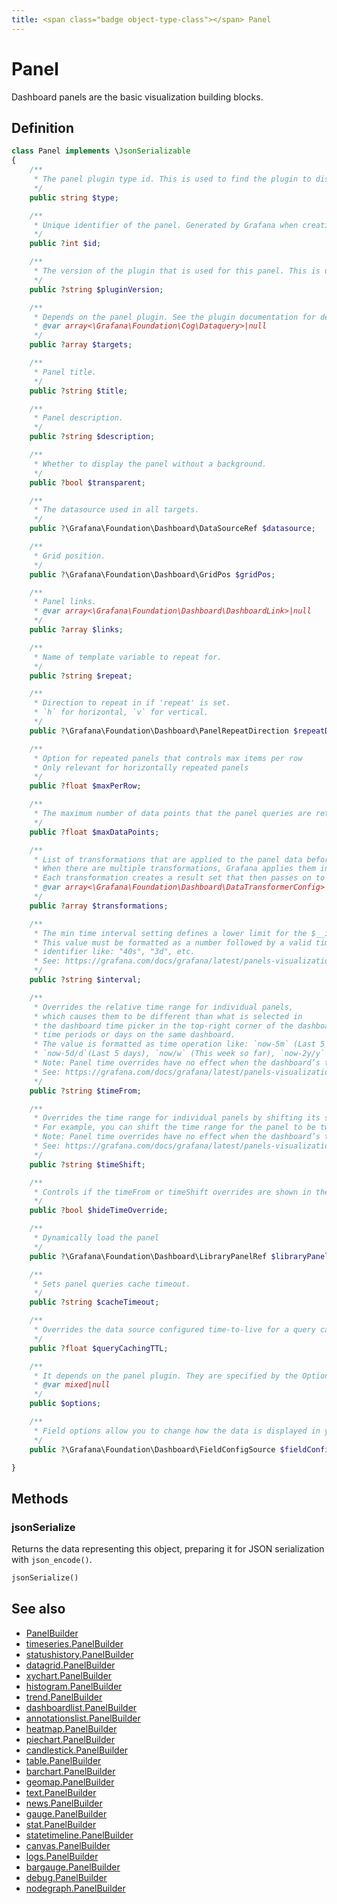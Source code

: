 ```yaml
---
title: <span class="badge object-type-class"></span> Panel
---
```

# <span class="badge object-type-class"></span> Panel

Dashboard panels are the basic visualization building blocks.

## Definition

```php
class Panel implements \JsonSerializable
{
    /**
     * The panel plugin type id. This is used to find the plugin to display the panel.
     */
    public string $type;

    /**
     * Unique identifier of the panel. Generated by Grafana when creating a new panel. It must be unique within a dashboard, but not globally.
     */
    public ?int $id;

    /**
     * The version of the plugin that is used for this panel. This is used to find the plugin to display the panel and to migrate old panel configs.
     */
    public ?string $pluginVersion;

    /**
     * Depends on the panel plugin. See the plugin documentation for details.
     * @var array<\Grafana\Foundation\Cog\Dataquery>|null
     */
    public ?array $targets;

    /**
     * Panel title.
     */
    public ?string $title;

    /**
     * Panel description.
     */
    public ?string $description;

    /**
     * Whether to display the panel without a background.
     */
    public ?bool $transparent;

    /**
     * The datasource used in all targets.
     */
    public ?\Grafana\Foundation\Dashboard\DataSourceRef $datasource;

    /**
     * Grid position.
     */
    public ?\Grafana\Foundation\Dashboard\GridPos $gridPos;

    /**
     * Panel links.
     * @var array<\Grafana\Foundation\Dashboard\DashboardLink>|null
     */
    public ?array $links;

    /**
     * Name of template variable to repeat for.
     */
    public ?string $repeat;

    /**
     * Direction to repeat in if 'repeat' is set.
     * `h` for horizontal, `v` for vertical.
     */
    public ?\Grafana\Foundation\Dashboard\PanelRepeatDirection $repeatDirection;

    /**
     * Option for repeated panels that controls max items per row
     * Only relevant for horizontally repeated panels
     */
    public ?float $maxPerRow;

    /**
     * The maximum number of data points that the panel queries are retrieving.
     */
    public ?float $maxDataPoints;

    /**
     * List of transformations that are applied to the panel data before rendering.
     * When there are multiple transformations, Grafana applies them in the order they are listed.
     * Each transformation creates a result set that then passes on to the next transformation in the processing pipeline.
     * @var array<\Grafana\Foundation\Dashboard\DataTransformerConfig>|null
     */
    public ?array $transformations;

    /**
     * The min time interval setting defines a lower limit for the $__interval and $__interval_ms variables.
     * This value must be formatted as a number followed by a valid time
     * identifier like: "40s", "3d", etc.
     * See: https://grafana.com/docs/grafana/latest/panels-visualizations/query-transform-data/#query-options
     */
    public ?string $interval;

    /**
     * Overrides the relative time range for individual panels,
     * which causes them to be different than what is selected in
     * the dashboard time picker in the top-right corner of the dashboard. You can use this to show metrics from different
     * time periods or days on the same dashboard.
     * The value is formatted as time operation like: `now-5m` (Last 5 minutes), `now/d` (the day so far),
     * `now-5d/d`(Last 5 days), `now/w` (This week so far), `now-2y/y` (Last 2 years).
     * Note: Panel time overrides have no effect when the dashboard’s time range is absolute.
     * See: https://grafana.com/docs/grafana/latest/panels-visualizations/query-transform-data/#query-options
     */
    public ?string $timeFrom;

    /**
     * Overrides the time range for individual panels by shifting its start and end relative to the time picker.
     * For example, you can shift the time range for the panel to be two hours earlier than the dashboard time picker setting `2h`.
     * Note: Panel time overrides have no effect when the dashboard’s time range is absolute.
     * See: https://grafana.com/docs/grafana/latest/panels-visualizations/query-transform-data/#query-options
     */
    public ?string $timeShift;

    /**
     * Controls if the timeFrom or timeShift overrides are shown in the panel header
     */
    public ?bool $hideTimeOverride;

    /**
     * Dynamically load the panel
     */
    public ?\Grafana\Foundation\Dashboard\LibraryPanelRef $libraryPanel;

    /**
     * Sets panel queries cache timeout.
     */
    public ?string $cacheTimeout;

    /**
     * Overrides the data source configured time-to-live for a query cache item in milliseconds
     */
    public ?float $queryCachingTTL;

    /**
     * It depends on the panel plugin. They are specified by the Options field in panel plugin schemas.
     * @var mixed|null
     */
    public $options;

    /**
     * Field options allow you to change how the data is displayed in your visualizations.
     */
    public ?\Grafana\Foundation\Dashboard\FieldConfigSource $fieldConfig;

}
```
## Methods

### <span class="badge object-method"></span> jsonSerialize

Returns the data representing this object, preparing it for JSON serialization with `json_encode()`.

```php
jsonSerialize()
```

## See also

 * <span class="badge builder"></span> [PanelBuilder](./builder-PanelBuilder.md)
 * <span class="badge builder"></span> [timeseries.PanelBuilder](../timeseries/builder-PanelBuilder.md)
 * <span class="badge builder"></span> [statushistory.PanelBuilder](../statushistory/builder-PanelBuilder.md)
 * <span class="badge builder"></span> [datagrid.PanelBuilder](../datagrid/builder-PanelBuilder.md)
 * <span class="badge builder"></span> [xychart.PanelBuilder](../xychart/builder-PanelBuilder.md)
 * <span class="badge builder"></span> [histogram.PanelBuilder](../histogram/builder-PanelBuilder.md)
 * <span class="badge builder"></span> [trend.PanelBuilder](../trend/builder-PanelBuilder.md)
 * <span class="badge builder"></span> [dashboardlist.PanelBuilder](../dashboardlist/builder-PanelBuilder.md)
 * <span class="badge builder"></span> [annotationslist.PanelBuilder](../annotationslist/builder-PanelBuilder.md)
 * <span class="badge builder"></span> [heatmap.PanelBuilder](../heatmap/builder-PanelBuilder.md)
 * <span class="badge builder"></span> [piechart.PanelBuilder](../piechart/builder-PanelBuilder.md)
 * <span class="badge builder"></span> [candlestick.PanelBuilder](../candlestick/builder-PanelBuilder.md)
 * <span class="badge builder"></span> [table.PanelBuilder](../table/builder-PanelBuilder.md)
 * <span class="badge builder"></span> [barchart.PanelBuilder](../barchart/builder-PanelBuilder.md)
 * <span class="badge builder"></span> [geomap.PanelBuilder](../geomap/builder-PanelBuilder.md)
 * <span class="badge builder"></span> [text.PanelBuilder](../text/builder-PanelBuilder.md)
 * <span class="badge builder"></span> [news.PanelBuilder](../news/builder-PanelBuilder.md)
 * <span class="badge builder"></span> [gauge.PanelBuilder](../gauge/builder-PanelBuilder.md)
 * <span class="badge builder"></span> [stat.PanelBuilder](../stat/builder-PanelBuilder.md)
 * <span class="badge builder"></span> [statetimeline.PanelBuilder](../statetimeline/builder-PanelBuilder.md)
 * <span class="badge builder"></span> [canvas.PanelBuilder](../canvas/builder-PanelBuilder.md)
 * <span class="badge builder"></span> [logs.PanelBuilder](../logs/builder-PanelBuilder.md)
 * <span class="badge builder"></span> [bargauge.PanelBuilder](../bargauge/builder-PanelBuilder.md)
 * <span class="badge builder"></span> [debug.PanelBuilder](../debug/builder-PanelBuilder.md)
 * <span class="badge builder"></span> [nodegraph.PanelBuilder](../nodegraph/builder-PanelBuilder.md)
